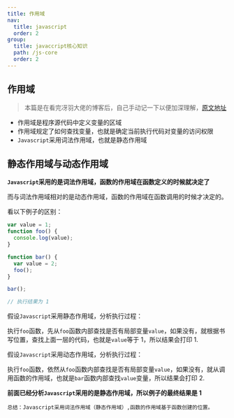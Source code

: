 ```yaml
---
title: 作用域
nav:
  title: javascript
  order: 2
group:
  title: javaccript核心知识
  path: /js-core
  order: 2
---
```


## 作用域

> 本篇是在看完冴羽大佬的博客后，自己手动记一下以便加深理解，[原文地址](https://github.com/mqyqingfeng/Blog/issues/3)

- 作用域是程序源代码中定义变量的区域
- 作用域规定了如何查找变量，也就是确定当前执行代码对变量的访问权限
- `Javascript`采用词法作用域，也就是静态作用域

## 静态作用域与动态作用域

**`Javascript`采用的是词法作用域，函数的作用域在函数定义的时候就决定了**

而与词法作用域相对的是动态作用域，函数的作用域在函数调用的时候才决定的。

看以下例子的区别：

```js
var value = 1;
function foo() {
  console.log(value);
}

function bar() {
  var value = 2;
  foo();
}

bar();

// 执行结果为 1
```

假设`Javascript`采用静态作用域，分析执行过程：

执行`foo`函数，先从`foo`函数内部查找是否有局部变量`value`，如果没有，就根据书写位置，查找上面一层的代码，也就是`value`等于 1，所以结果会打印 1.

假设`Javascript`采用动态作用域，分析执行过程：

执行`foo`函数，依然从`foo`函数内部查找是否有局部变量`value`，如果没有，就从调用函数的作用域，也就是`bar`函数内部查找`value`变量，所以结果会打印 2.

**前面已经分析`Javascript`采用的是静态作用域，所以例子的最终结果是 1**

`总结：Javascript采用词法作用域（静态作用域）,函数的作用域基于函数创建的位置。`
